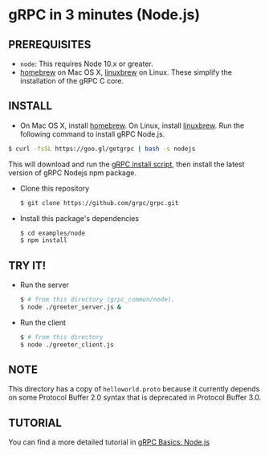 gRPC in 3 minutes (Node.js)
===========================

PREREQUISITES
-------------

- `node`: This requires Node 10.x or greater.
- [homebrew][] on Mac OS X, [linuxbrew][] on Linux.  These simplify the installation of the gRPC C core.

INSTALL
-------
 - On Mac OS X, install [homebrew][]. On Linux, install [linuxbrew][]. Run the following command to install gRPC Node.js.

  ```sh
  $ curl -fsSL https://goo.gl/getgrpc | bash -s nodejs
  ```
  This will download and run the [gRPC install script][], then install the latest version of gRPC Nodejs npm package.
 - Clone this repository

   ```sh
   $ git clone https://github.com/grpc/grpc.git
   ```

 - Install this package's dependencies

   ```sh
   $ cd examples/node
   $ npm install
   ```

TRY IT!
-------

 - Run the server

   ```sh
   $ # from this directory (grpc_common/node).
   $ node ./greeter_server.js &
   ```

 - Run the client

   ```sh
   $ # from this directory
   $ node ./greeter_client.js
   ```

NOTE
----
This directory has a copy of `helloworld.proto` because it currently depends on
some Protocol Buffer 2.0 syntax that is deprecated in Protocol Buffer 3.0.

TUTORIAL
--------
You can find a more detailed tutorial in [gRPC Basics: Node.js][]

[homebrew]:http://brew.sh
[linuxbrew]:https://github.com/Homebrew/linuxbrew#installation
[gRPC install script]:https://raw.githubusercontent.com/grpc/homebrew-grpc/master/scripts/install
[gRPC Basics: Node.js]:route_guide/README.md
